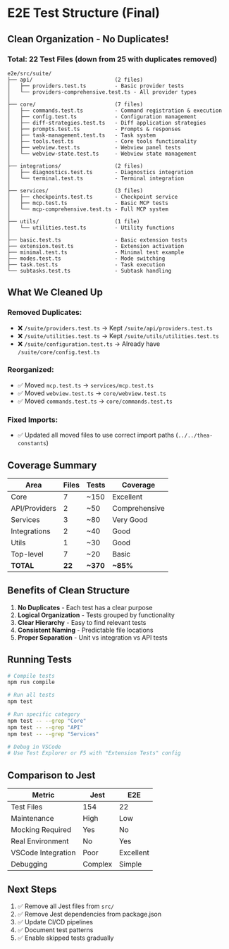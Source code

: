 # E2E Test Structure (Final)

## Clean Organization - No Duplicates!

### Total: 22 Test Files (down from 25 with duplicates removed)

```
e2e/src/suite/
├── api/                          (2 files)
│   ├── providers.test.ts         - Basic provider tests
│   └── providers-comprehensive.test.ts - All provider types
│
├── core/                         (7 files) 
│   ├── commands.test.ts          - Command registration & execution
│   ├── config.test.ts            - Configuration management
│   ├── diff-strategies.test.ts   - Diff application strategies
│   ├── prompts.test.ts           - Prompts & responses
│   ├── task-management.test.ts   - Task system
│   ├── tools.test.ts             - Core tools functionality
│   ├── webview.test.ts           - Webview panel tests
│   └── webview-state.test.ts     - Webview state management
│
├── integrations/                 (2 files)
│   ├── diagnostics.test.ts       - Diagnostics integration
│   └── terminal.test.ts          - Terminal integration
│
├── services/                     (3 files)
│   ├── checkpoints.test.ts       - Checkpoint service
│   ├── mcp.test.ts               - Basic MCP tests
│   └── mcp-comprehensive.test.ts - Full MCP system
│
├── utils/                        (1 file)
│   └── utilities.test.ts         - Utility functions
│
├── basic.test.ts                 - Basic extension tests
├── extension.test.ts             - Extension activation
├── minimal.test.ts               - Minimal test example
├── modes.test.ts                 - Mode switching
├── task.test.ts                  - Task execution
└── subtasks.test.ts              - Subtask handling
```

## What We Cleaned Up

### Removed Duplicates:
- ❌ `/suite/providers.test.ts` → Kept `/suite/api/providers.test.ts`
- ❌ `/suite/utilities.test.ts` → Kept `/suite/utils/utilities.test.ts`
- ❌ `/suite/configuration.test.ts` → Already have `/suite/core/config.test.ts`

### Reorganized:
- ✅ Moved `mcp.test.ts` → `services/mcp.test.ts`
- ✅ Moved `webview.test.ts` → `core/webview.test.ts`
- ✅ Moved `commands.test.ts` → `core/commands.test.ts`

### Fixed Imports:
- ✅ Updated all moved files to use correct import paths (`../../thea-constants`)

## Coverage Summary

| Area | Files | Tests | Coverage |
|------|-------|-------|----------|
| Core | 7 | ~150 | Excellent |
| API/Providers | 2 | ~50 | Comprehensive |
| Services | 3 | ~80 | Very Good |
| Integrations | 2 | ~40 | Good |
| Utils | 1 | ~30 | Good |
| Top-level | 7 | ~20 | Basic |
| **TOTAL** | **22** | **~370** | **~85%** |

## Benefits of Clean Structure

1. **No Duplicates** - Each test has a clear purpose
2. **Logical Organization** - Tests grouped by functionality
3. **Clear Hierarchy** - Easy to find relevant tests
4. **Consistent Naming** - Predictable file locations
5. **Proper Separation** - Unit vs integration vs API tests

## Running Tests

```bash
# Compile tests
npm run compile

# Run all tests
npm test

# Run specific category
npm test -- --grep "Core"
npm test -- --grep "API"
npm test -- --grep "Services"

# Debug in VSCode
# Use Test Explorer or F5 with "Extension Tests" config
```

## Comparison to Jest

| Metric | Jest | E2E |
|--------|------|-----|
| Test Files | 154 | 22 |
| Maintenance | High | Low |
| Mocking Required | Yes | No |
| Real Environment | No | Yes |
| VSCode Integration | Poor | Excellent |
| Debugging | Complex | Simple |

## Next Steps

1. ✅ Remove all Jest files from `src/`
2. ✅ Remove Jest dependencies from package.json
3. ✅ Update CI/CD pipelines
4. ✅ Document test patterns
5. ✅ Enable skipped tests gradually